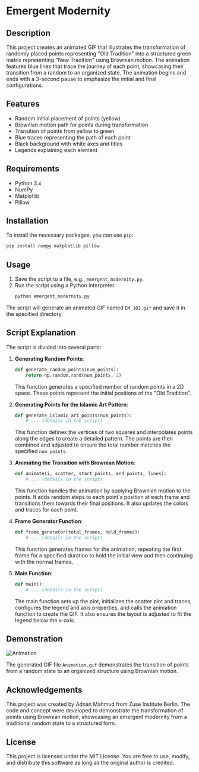 
# Emergent Modernity

## Description
This project creates an animated GIF that illustrates the transformation of randomly placed points representing "Old Tradition" into a structured green matrix representing "New Tradition" using Brownian motion. The animation features blue lines that trace the journey of each point, showcasing their transition from a random to an organized state. The animation begins and ends with a 3-second pause to emphasize the initial and final configurations.

## Features
- Random initial placement of points (yellow)
- Brownian motion path for points during transformation
- Transition of points from yellow to green
- Blue traces representing the path of each point
- Black background with white axes and titles
- Legends explaining each element

## Requirements
- Python 3.x
- NumPy
- Matplotlib
- Pillow

## Installation
To install the necessary packages, you can use `pip`:
```bash
pip install numpy matplotlib pillow
```

## Usage
1. Save the script to a file, e.g., `emergent_modernity.py`.
2. Run the script using a Python interpreter:
   ```bash
   python emergent_modernity.py
   ```

The script will generate an animated GIF named `EM_102.gif` and save it in the specified directory.

## Script Explanation
The script is divided into several parts:

1. **Generating Random Points**:
    ```python
    def generate_random_points(num_points):
        return np.random.rand(num_points, 2)
    ```
    This function generates a specified number of random points in a 2D space. These points represent the initial positions of the "Old Tradition".

2. **Generating Points for the Islamic Art Pattern**:
    ```python
    def generate_islamic_art_points(num_points):
        # ... (details in the script)
    ```
    This function defines the vertices of two squares and interpolates points along the edges to create a detailed pattern. The points are then combined and adjusted to ensure the total number matches the specified `num_points`.

3. **Animating the Transition with Brownian Motion**:
    ```python
    def animate(i, scatter, start_points, end_points, lines):
        # ... (details in the script)
    ```
    This function handles the animation by applying Brownian motion to the points. It adds random steps to each point's position at each frame and transitions them towards their final positions. It also updates the colors and traces for each point.

4. **Frame Generator Function**:
    ```python
    def frame_generator(total_frames, hold_frames):
        # ... (details in the script)
    ```
    This function generates frames for the animation, repeating the first frame for a specified duration to hold the initial view and then continuing with the normal frames.

5. **Main Function**:
    ```python
    def main():
        # ... (details in the script)
    ```
    The main function sets up the plot, initializes the scatter plot and traces, configures the legend and axis properties, and calls the animation function to create the GIF. It also ensures the layout is adjusted to fit the legend below the x-axis.

## Demonstration

![Animation](https://github.com/Adnan1729/Emergent_Modernity/assets/70011012/8354e2e3-6d1b-4fdb-9ad2-eee6f9aa518c)


The generated GIF file `Animation.gif` demonstrates the transition of points from a random state to an organized structure using Brownian motion.

## Acknowledgements
This project was created by Adnan Mahmud from Zuse Institute Berlin. The code and concept were developed to demonstrate the transformation of points using Brownian motion, showcasing an emergent modernity from a traditional random state to a structured form.

## License
This project is licensed under the MIT License. You are free to use, modify, and distribute this software as long as the original author is credited.
